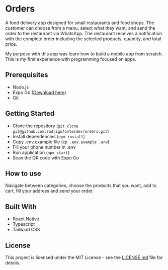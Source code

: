 # Orders

A food delivery app designed for small restaurants and food shops. The customer can choose from a menu, select what they want, and send the order to the restaurant via WhatsApp. The restaurant receives a notification with the complete order including the selected products, quantity, and total price.

My purpose with this app was learn how to build a mobile app from scratch. This is my first experience with programming focused on apps.

## Prerequisites

- Node.js
- Expo Go ([Download here](https://expo.dev/client))
- Git

## Getting Started

- Clone the repository (`git clone git@github.com:rodrigofontesdev/orders.git`)
- Install dependencies (`npm install`)
- Copy .env.example file (`cp .env.example .env`)
- Fill your phone number in .env
- Run application (`npm start`)
- Scan the QR code with Expo Go

## How to use

Navigate between categories, choose the products that you want, add to cart, fill your address and send your order.

## Built With

- React Native
- Typescript
- Tailwind CSS

## License

This project is licensed under the MIT License - see the [LICENSE.md](https://github.com/rodrigofontesdev/orders/blob/main/LICENSE.md) file for details.
